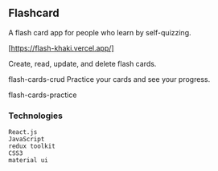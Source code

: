## Flashcard

A flash card app for people who learn by self-quizzing.

[https://flash-khaki.vercel.app/]

Create, read, update, and delete flash cards.

flash-cards-crud
Practice your cards and see your progress.

flash-cards-practice

### Technologies

    React.js
    JavaScript
    redux toolkit
    CSS3
    material ui 

